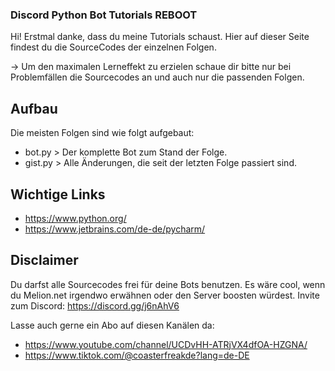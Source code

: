 ### Discord Python Bot Tutorials REBOOT

Hi! Erstmal danke, dass du meine Tutorials schaust. Hier auf dieser Seite findest du die SourceCodes der einzelnen Folgen.

-> Um den maximalen Lerneffekt zu erzielen schaue dir bitte nur bei Problemfällen die Sourcecodes an und auch nur die passenden Folgen.


## Aufbau

Die meisten Folgen sind wie folgt aufgebaut:
- bot.py > Der komplette Bot zum Stand der Folge.
- gist.py > Alle Änderungen, die seit der letzten Folge passiert sind.


## Wichtige Links
- https://www.python.org/
- https://www.jetbrains.com/de-de/pycharm/


## Disclaimer

Du darfst alle Sourcecodes frei für deine Bots benutzen.
Es wäre cool, wenn du Melion.net irgendwo erwähnen oder den Server boosten würdest.
Invite zum Discord: https://discord.gg/j6nAhV6

Lasse auch gerne ein Abo auf diesen Kanälen da:
- https://www.youtube.com/channel/UCDvHH-ATRjVX4dfOA-HZGNA/
- https://www.tiktok.com/@coasterfreakde?lang=de-DE
